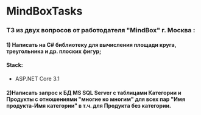 # MindBoxTasks
### ТЗ из двух вопросов  от работодателя "MindBox" г. Москва :
#### 1) Написать  на C# библиотеку для вычисления площади круга, треугольника и др. плоских фигур;
#### Stack:
+ ASP.NET Core 3.1

#### 2)Написать запрос к БД MS SQL Server с таблицами Категории и Продукты с отношениями "многие ко многим" для всех пар "Имя продукта-Имя категории" в т.ч. для Продукта без категории.
